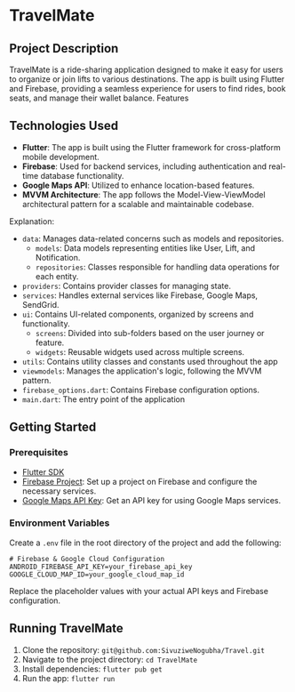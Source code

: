 # TravelMate

## Project Description

TravelMate is a ride-sharing application designed to make it easy for users to organize or join lifts to various destinations. The app is built using Flutter and Firebase, providing a seamless experience for users to find rides, book seats, and manage their wallet balance.
Features

## Technologies Used

- **Flutter**: The app is built using the Flutter framework for cross-platform mobile development.
- **Firebase**: Used for backend services, including authentication and real-time database functionality.
- **Google Maps API**: Utilized to enhance location-based features.
- **MVVM Architecture**: The app follows the Model-View-ViewModel architectural pattern for a scalable and maintainable codebase.

Explanation:

- `data`: Manages data-related concerns such as models and repositories.
    - `models`: Data models representing entities like User, Lift, and Notification.
    - `repositories`: Classes responsible for handling data operations for each entity.
- `providers`: Contains provider classes for managing state.
- `services`: Handles external services like Firebase, Google Maps, SendGrid.
- `ui`: Contains UI-related components, organized by screens and functionality.
    - `screens`: Divided into sub-folders based on the user journey or feature.
    - `widgets`: Reusable widgets used across multiple screens.
- `utils`: Contains utility classes and constants used throughout the app
- `viewmodels`: Manages the application's logic, following the MVVM pattern.
- `firebase_options.dart`: Contains Firebase configuration options.
- `main.dart`: The entry point of the application


## Getting Started

### Prerequisites

- [Flutter SDK](https://flutter.dev/docs/get-started/install)
- [Firebase Project](https://console.firebase.google.com/): Set up a project on Firebase and configure the necessary services.
- [Google Maps API Key](https://cloud.google.com/maps-platform/): Get an API key for using Google Maps services.

### Environment Variables

Create a `.env` file in the root directory of the project and add the following:

```env
# Firebase & Google Cloud Configuration
ANDROID_FIREBASE_API_KEY=your_firebase_api_key
GOOGLE_CLOUD_MAP_ID=your_google_cloud_map_id

```

Replace the placeholder values with your actual API keys and Firebase configuration.

## Running TravelMate
1. Clone the repository: `git@github.com:SivuziweNogubha/Travel.git`
2. Navigate to the project directory: `cd TravelMate`
3. Install dependencies: `flutter pub get`
4. Run the app: `flutter run`
